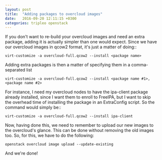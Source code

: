 ```yaml
---
layout: post
title:  "Adding packages to overcloud images"
date:   2016-09-20 12:11:15 +0300
categories: tripleo openstack
---
```


If you don't want to re-build your overcloud images and need an extra package,
adding it is actually simpler than one would expect. Since we have our
overcloud images in qcow2 format, it's just a matter of doing::

    virt-customize -a overcloud-full.qcow2 --install <package name>

Adding extra packages is then a matter of specifying them in a comma-separated
list

    virt-customize -a overcloud-full.qcow2 --install <package name #1>,<package name #2>

For instance, I need my overcloud nodes to have the ipa-client package already
installed, since I want them to enroll to FreeIPA, but I want to skip the
overhead time of installing the package in an ExtraConfig script. So the
command would simply be::

    virt-customize -a overcloud-full.qcow2 --install ipa-client

Now, having done this, we need to remember to upload our new images to the
overcloud's glance. This can be done without removing the old images too. So,
for this, we have to do the following:

    openstack overcloud image upload --update-existing

And we're done!
